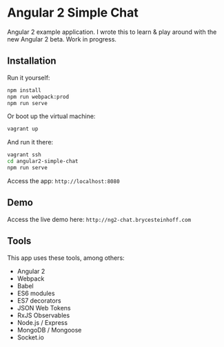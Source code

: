 # Angular 2 Simple Chat

Angular 2 example application. I wrote this to learn & play around with the new Angular 2 beta. Work in progress.

## Installation

Run it yourself:

```sh
npm install
npm run webpack:prod
npm run serve
```

Or boot up the virtual machine:

```sh
vagrant up
```

And run it there:

```sh
vagrant ssh
cd angular2-simple-chat
npm run serve
```

Access the app: `http://localhost:8080`

## Demo

Access the live demo here: `http://ng2-chat.brycesteinhoff.com`

## Tools

This app uses these tools, among others:

* Angular 2
* Webpack
* Babel
* ES6 modules
* ES7 decorators
* JSON Web Tokens
* RxJS Observables
* Node.js / Express
* MongoDB / Mongoose
* Socket.io